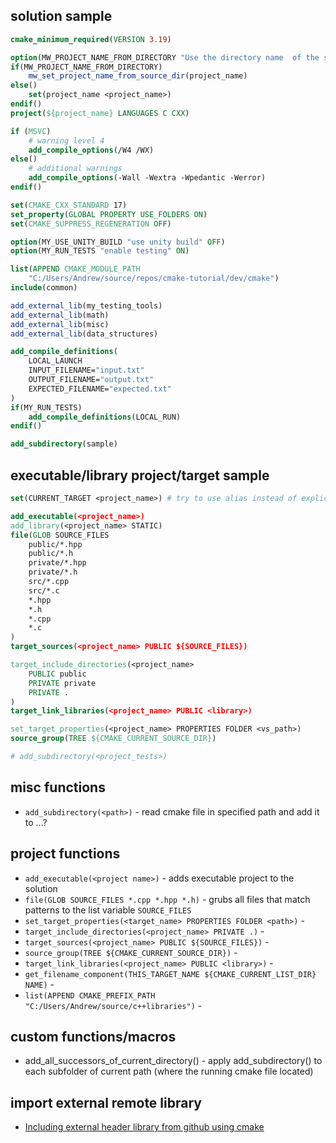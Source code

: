## solution sample
```cmake
cmake_minimum_required(VERSION 3.19)

option(MW_PROJECT_NAME_FROM_DIRECTORY "Use the directory name  of the source directory as project name" ON)
if(MW_PROJECT_NAME_FROM_DIRECTORY)
	mw_set_project_name_from_source_dir(project_name)
else()
	set(project_name <project_name>)
endif()
project(${project_name} LANGUAGES C CXX)

if (MSVC)
    # warning level 4
    add_compile_options(/W4 /WX)
else()
    # additional warnings
    add_compile_options(-Wall -Wextra -Wpedantic -Werror)
endif()

set(CMAKE_CXX_STANDARD 17)
set_property(GLOBAL PROPERTY USE_FOLDERS ON)
set(CMAKE_SUPPRESS_REGENERATION OFF)

option(MY_USE_UNITY_BUILD "use unity build" OFF)
option(MY_RUN_TESTS "enable testing" ON)

list(APPEND CMAKE_MODULE_PATH
    "C:/Users/Andrew/source/repos/cmake-tutorial/dev/cmake")
include(common)

add_external_lib(my_testing_tools)
add_external_lib(math)
add_external_lib(misc)
add_external_lib(data_structures)

add_compile_definitions(
    LOCAL_LAUNCH
    INPUT_FILENAME="input.txt"
    OUTPUT_FILENAME="output.txt"
    EXPECTED_FILENAME="expected.txt"
)
if(MY_RUN_TESTS)
    add_compile_definitions(LOCAL_RUN)
endif()

add_subdirectory(sample)
```

## executable/library project/target sample
```cmake
set(CURRENT_TARGET <project_name>) # try to use alias instead of explicit use of target name

add_executable(<project_name>)
add_library(<project_name> STATIC)
file(GLOB SOURCE_FILES
    public/*.hpp
    public/*.h
    private/*.hpp
    private/*.h
    src/*.cpp
    src/*.c
    *.hpp
    *.h
    *.cpp
    *.c
)
target_sources(<project_name> PUBLIC ${SOURCE_FILES})

target_include_directories(<project_name>
    PUBLIC public
    PRIVATE private
    PRIVATE .
)
target_link_libraries(<project_name> PUBLIC <library>)

set_target_properties(<project_name> PROPERTIES FOLDER <vs_path>)
source_group(TREE ${CMAKE_CURRENT_SOURCE_DIR})

# add_subdirectory(<project_tests>)
```

## misc functions

* `add_subdirectory(<path>)` - read cmake file in specified path and add it to ...?

## project functions

* `add_executable(<project name>)` - adds executable project to the solution
* `file(GLOB SOURCE_FILES *.cpp *.hpp *.h)` - grubs all files that match patterns to the list variable `SOURCE_FILES`
* `set_target_properties(<target_name> PROPERTIES FOLDER <path>)` - 
* `target_include_directories(<project_name> PRIVATE .)` - 
* `target_sources(<project_name> PUBLIC ${SOURCE_FILES})` - 
* `source_group(TREE ${CMAKE_CURRENT_SOURCE_DIR})` - 
* `target_link_libraries(<project_name> PUBLIC <library>)` - 
* `get_filename_component(THIS_TARGET_NAME ${CMAKE_CURRENT_LIST_DIR} NAME)` - 
* `list(APPEND CMAKE_PREFIX_PATH "C:/Users/Andrew/source/c++libraries")` - 

## custom functions/macros

* add_all_successors_of_current_directory() - apply add_subdirectory() to each subfolder of current path (where the running cmake file located)

## import external remote library

* [Including external header library from github using cmake](https://stackoverflow.com/questions/44318262/including-external-header-library-from-github-using-cmake)